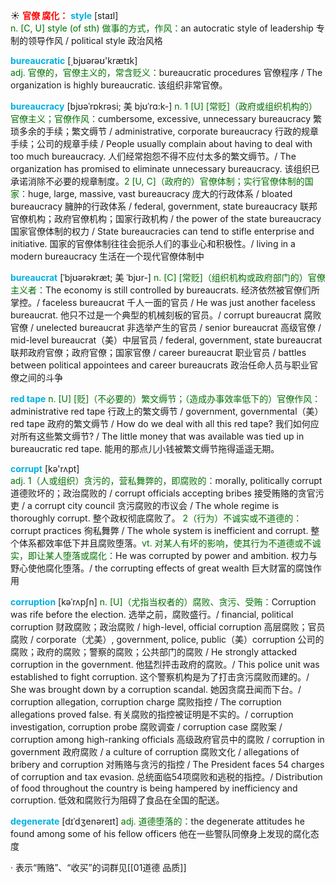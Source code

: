 ☀ <font color="red">**官僚 腐化：**</font>
<font color="sky blue">**style**</font> [staɪl]  
<font color="rgb(227, 108, 9)">n. [C, U] style (of sth) 做事的方式，作风：</font>an autocratic style of leadership 专制的领导作风 / political style 政治风格

<font color="sky blue">**bureaucratic**</font> [͵bjʊərəʊ'krætɪk]  
<font color="rgb(227, 108, 9)">adj. 官僚的，官僚主义的，常含贬义：</font>bureaucratic procedures 官僚程序 / The organization is highly bureaucratic. 该组织非常官僚。
           
<font color="sky blue">**bureaucracy**</font> [bjʊəˈrɒkrəsi; 美 bjʊˈrɑ:k-]
<font color="rgb(227, 108, 9)">n. 1 [U] [常贬]（政府或组织机构的）官僚主义；官僚作风：</font>cumbersome, excessive, unnecessary bureaucracy 繁琐多余的手续；繁文缛节 / administrative, corporate bureaucracy 行政的规章手续；公司的规章手续 / People usually complain about having to deal with too much bureaucracy. 人们经常抱怨不得不应付太多的繁文缛节。/ The organization has promised to eliminate unnecessary bureaucracy. 该组织已承诺消除不必要的规章制度。<font color="rgb(227, 108, 9)">2 [U, C]（政府的）官僚体制；实行官僚体制的国家：</font>huge, large, massive, vast bureaucracy 庞大的行政体系 / bloated bureaucracy 臃肿的行政体系 / federal, government, state bureaucracy 联邦官僚机构；政府官僚机构；国家行政机构 / the power of the state bureaucracy 国家官僚体制的权力 / State bureaucracies can tend to stifle enterprise and initiative. 国家的官僚体制往往会扼杀人们的事业心和积极性。/ living in a modern bureaucracy 生活在一个现代官僚体制中
           
<font color="sky blue">**bureaucrat**</font> [ˈbjʊərəkræt; 美 ˈbjʊr-]
<font color="rgb(227, 108, 9)">n. [C] [常贬]（组织机构或政府部门的）官僚主义者：</font>The economy is still controlled by bureaucrats. 经济依然被官僚们所掌控。/ faceless bureaucrat 千人一面的官员 / He was just another faceless bureaucrat. 他只不过是一个典型的机械刻板的官员。/ corrupt bureaucrat 腐败官僚 / unelected bureaucrat 非选举产生的官员 / senior bureaucrat 高级官僚 / mid-level bureaucrat（美）中层官员 / federal, government, state bureaucrat 联邦政府官僚；政府官僚；国家官僚 / career bureaucrat 职业官员 / battles between political appointees and career bureaucrats 政治任命人员与职业官僚之间的斗争
           
<font color="sky blue">**red tape**</font>
<font color="rgb(227, 108, 9)">n. [U] [贬]（不必要的）繁文缛节；（造成办事效率低下的）官僚作风：</font>administrative red tape 行政上的繁文缛节 / government, governmental（美）red tape 政府的繁文缛节 / How do we deal with all this red tape? 我们如何应对所有这些繁文缛节? / The little money that was available was tied up in bureaucratic red tape. 能用的那点儿小钱被繁文缛节拖得遥遥无期。

<font color="sky blue">**corrupt**</font> [kə'rʌpt]  
<font color="rgb(227, 108, 9)">adj. 1（人或组织）贪污的，营私舞弊的，即腐败的：</font>morally, politically corrupt 道德败坏的；政治腐败的 / corrupt officials accepting bribes 接受贿赂的贪官污吏 / a corrupt city council 贪污腐败的市议会 / The whole regime is thoroughly corrupt. 整个政权彻底腐败了。 <font color="rgb(227, 108, 9)">2（行为）不诚实或不道德的：</font>corrupt practices 徇私舞弊 / The whole system is inefficient and corrupt. 整个体系都效率低下并且腐败堕落。<font color="rgb(227, 108, 9)">vt. 对某人有坏的影响，使其行为不道德或不诚实，即让某人堕落或腐化：</font>He was corrupted by power and ambition. 权力与野心使他腐化堕落。/ the corrupting effects of great wealth 巨大财富的腐蚀作用
           
<font color="sky blue">**corruption**</font> [kəˈrʌpʃn]
<font color="rgb(227, 108, 9)">n. [U]（尤指当权者的）腐败、贪污、受贿：</font>Corruption was rife before the election. 选举之前，腐败盛行。/ financial, political corruption 财政腐败；政治腐败 / high-level, official corruption 高层腐败；官员腐败 / corporate（尤美）, government, police, public（美）corruption 公司的腐败；政府的腐败；警察的腐败；公共部门的腐败 / He strongly attacked corruption in the government. 他猛烈抨击政府的腐败。/ This police unit was established to fight corruption. 这个警察机构是为了打击贪污腐败而建的。/ She was brought down by a corruption scandal. 她因贪腐丑闻而下台。/ corruption allegation, corruption charge 腐败指控 / The corruption allegations proved false. 有关腐败的指控被证明是不实的。/ corruption investigation, corruption probe 腐败调查 / corruption case 腐败案 / corruption among high-ranking officials 高级政府官员中的腐败 / corruption in government 政府腐败 / a culture of corruption 腐败文化 / allegations of bribery and corruption 对贿赂与贪污的指控 / The President faces 54 charges of corruption and tax evasion. 总统面临54项腐败和逃税的指控。/ Distribution of food throughout the country is being hampered by inefficiency and corruption. 低效和腐败行为阻碍了食品在全国的配送。
           
<font color="sky blue">**degenerate**</font> [dɪˈdʒenəreɪt]
<font color="rgb(227, 108, 9)">adj. 道德堕落的：</font>the degenerate attitudes he found among some of his fellow officers 他在一些警队同僚身上发现的腐化态度

· 表示“贿赂”、“收买”的词群见[[01道德 品质]]
